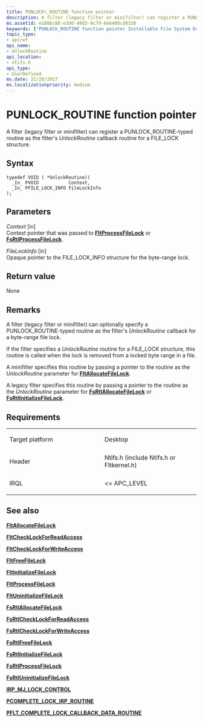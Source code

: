 ```yaml
---
title: PUNLOCK\_ROUTINE function pointer
description: A filter (legacy filter or minifilter) can register a PUNLOCK\_ROUTINE-typed routine as the filter's UnlockRoutine callback routine for a FILE\_LOCK structure.
ms.assetid: e188bc88-e3dd-49d3-9c79-8eb408cd0338
keywords: ["PUNLOCK_ROUTINE function pointer Installable File System Drivers"]
topic_type:
- apiref
api_name:
- UnlockRoutine
api_location:
- ntifs.h
api_type:
- UserDefined
ms.date: 11/28/2017
ms.localizationpriority: medium
---
```


# PUNLOCK\_ROUTINE function pointer


A filter (legacy filter or minifilter) can register a PUNLOCK\_ROUTINE-typed routine as the filter's *UnlockRoutine* callback routine for a FILE\_LOCK structure.

Syntax
------

```ManagedCPlusPlus
typedef VOID ( *UnlockRoutine)(
  _In_ PVOID           Context,
  _In_ PFILE_LOCK_INFO FileLockInfo
);
```

Parameters
----------

*Context* \[in\]  
Context pointer that was passed to [**FltProcessFileLock**](/windows-hardware/drivers/ddi/fltkernel/nf-fltkernel-fltprocessfilelock) or [**FsRtlProcessFileLock**](/windows-hardware/drivers/ddi/ntifs/nf-ntifs-_fsrtl_advanced_fcb_header-fsrtlprocessfilelock).

*FileLockInfo* \[in\]  
Opaque pointer to the FILE\_LOCK\_INFO structure for the byte-range lock.

Return value
------------

None

Remarks
-------

A filter (legacy filter or minifilter) can optionally specify a PUNLOCK\_ROUTINE-typed routine as the filter's *UnlockRoutine* callback for a byte-range file lock.

If the filter specifies a *UnlockRoutine* routine for a FILE\_LOCK structure, this routine is called when the lock is removed from a locked byte range in a file.

A minifilter specifies this routine by passing a pointer to the routine as the *UnlockRoutine* parameter for [**FltAllocateFileLock**](/windows-hardware/drivers/ddi/fltkernel/nf-fltkernel-fltallocatefilelock).

A legacy filter specifies this routine by passing a pointer to the routine as the *UnlockRoutine* parameter for [**FsRtlAllocateFileLock**](/windows-hardware/drivers/ddi/ntifs/nf-ntifs-_fsrtl_advanced_fcb_header-fsrtlallocatefilelock) or [**FsRtlInitializeFileLock**](/windows-hardware/drivers/ddi/ntifs/nf-ntifs-_fsrtl_advanced_fcb_header-fsrtlinitializefilelock).

Requirements
------------

<table>
<colgroup>
<col width="50%" />
<col width="50%" />
</colgroup>
<tbody>
<tr class="odd">
<td align="left"><p>Target platform</p></td>
<td align="left">Desktop</td>
</tr>
<tr class="even">
<td align="left"><p>Header</p></td>
<td align="left">Ntifs.h (include Ntifs.h or Fltkernel.h)</td>
</tr>
<tr class="odd">
<td align="left"><p>IRQL</p></td>
<td align="left"><p>&lt;= APC_LEVEL</p></td>
</tr>
</tbody>
</table>

## See also


[**FltAllocateFileLock**](/windows-hardware/drivers/ddi/fltkernel/nf-fltkernel-fltallocatefilelock)

[**FltCheckLockForReadAccess**](/windows-hardware/drivers/ddi/fltkernel/nf-fltkernel-fltchecklockforreadaccess)

[**FltCheckLockForWriteAccess**](/windows-hardware/drivers/ddi/fltkernel/nf-fltkernel-fltchecklockforwriteaccess)

[**FltFreeFileLock**](/windows-hardware/drivers/ddi/fltkernel/nf-fltkernel-fltfreefilelock)

[**FltInitializeFileLock**](/windows-hardware/drivers/ddi/fltkernel/nf-fltkernel-fltinitializefilelock)

[**FltProcessFileLock**](/windows-hardware/drivers/ddi/fltkernel/nf-fltkernel-fltprocessfilelock)

[**FltUninitializeFileLock**](/windows-hardware/drivers/ddi/fltkernel/nf-fltkernel-fltuninitializefilelock)

[**FsRtlAllocateFileLock**](/windows-hardware/drivers/ddi/ntifs/nf-ntifs-_fsrtl_advanced_fcb_header-fsrtlallocatefilelock)

[**FsRtlCheckLockForReadAccess**](/windows-hardware/drivers/ddi/ntifs/nf-ntifs-_fsrtl_advanced_fcb_header-fsrtlchecklockforreadaccess)

[**FsRtlCheckLockForWriteAccess**](/windows-hardware/drivers/ddi/ntifs/nf-ntifs-_fsrtl_advanced_fcb_header-fsrtlchecklockforwriteaccess)

[**FsRtlFreeFileLock**](/windows-hardware/drivers/ddi/ntifs/nf-ntifs-_fsrtl_advanced_fcb_header-fsrtlfreefilelock)

[**FsRtlInitializeFileLock**](/windows-hardware/drivers/ddi/ntifs/nf-ntifs-_fsrtl_advanced_fcb_header-fsrtlinitializefilelock)

[**FsRtlProcessFileLock**](/windows-hardware/drivers/ddi/ntifs/nf-ntifs-_fsrtl_advanced_fcb_header-fsrtlprocessfilelock)

[**FsRtlUninitializeFileLock**](/windows-hardware/drivers/ddi/ntifs/nf-ntifs-_fsrtl_advanced_fcb_header-fsrtluninitializefilelock)

[**IRP\_MJ\_LOCK\_CONTROL**](irp-mj-lock-control.md)

[**PCOMPLETE\_LOCK\_IRP\_ROUTINE**](pcomplete-lock-irp-routine.md)

[**PFLT\_COMPLETE\_LOCK\_CALLBACK\_DATA\_ROUTINE**](/windows-hardware/drivers/ddi/fltkernel/nc-fltkernel-pflt_complete_lock_callback_data_routine)

 

